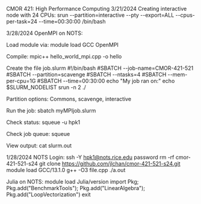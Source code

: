 CMOR 421: High Performance Computing
3/21/2024
Creating interactive node with 24 CPUs:
srun --partition=interactive --pty --export=ALL --cpus-per-task=24 --time=00:30:00 /bin/bash

3/28/2024
OpenMPI on NOTS:

Load module via:
module load GCC OpenMPI

Compile:
mpic++ hello_world_mpi.cpp -o hello

Create the file job.slurm
#!/bin/bash 
#SBATCH --job-name=CMOR-421-521
#SBATCH --partition=scavenge
#SBATCH --ntasks=4 
#SBATCH --mem-per-cpu=1G 
#SBATCH --time=00:30:00 
echo "My job ran on:" 
echo $SLURM_NODELIST 
srun -n 2 ./<name of executable>

Partition options:
Commons, scavenge, interactive

Run the job:
sbatch myMPIjob.slurm

Check status:
squeue -u hpk1

Check job queue:
squeue

View output:
cat slurm<jobnumber>.out

1/28/2024
NOTS Login: 
ssh -Y hpk1@nots.rice.edu
password
rm -rf cmor-421-521-s24
git clone https://github.com/jlchan/cmor-421-521-s24.git
module load GCC/13.1.0
g++ -O3 file.cpp
./a.out

Julia on NOTS:
module load Julia/version
import Pkg; Pkg.add("BenchmarkTools"); Pkg.add("LinearAlgebra"); Pkg.add("LoopVectorization")
exit
